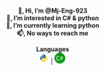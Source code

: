 <p align='center'>
  <b>👋, Hi, I’m @Mj-Eng-923</b><br>
  <b>👀, I’m interested in C# & python</b><br>
  <b>🌱, I’m currently learning python</b><br>
  <b>📫, No ways to reach me</b><br>
</p>

<p align="center">
	<b>Languages</b>
	<br>
	<code><img height="25" src="https://raw.githubusercontent.com/github/explore/80688e429a7d4ef2fca1e82350fe8e3517d3494d/topics/python/python.png"></code>&nbsp;|
	<code><img height="25" src="https://raw.githubusercontent.com/github/explore/80688e429a7d4ef2fca1e82350fe8e3517d3494d/topics/csharp/csharp.png"></code>&nbsp;
</p>
